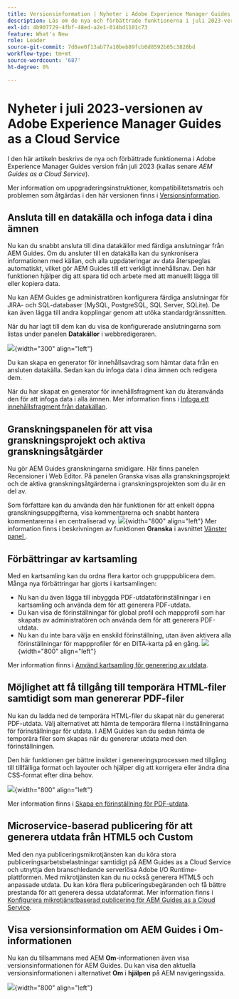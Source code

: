 ```yaml
---
title: Versionsinformation | Nyheter i Adobe Experience Manager Guides, juli 2023
description: Läs om de nya och förbättrade funktionerna i juli 2023-versionen av Adobe Experience Manager Guides as a Cloud Service
exl-id: 4b907729-4fbf-48ed-a2e1-014bd1101c73
feature: What's New
role: Leader
source-git-commit: 7d0ae0f13ab77a10beb89fcb0d8592b05c3828bd
workflow-type: tm+mt
source-wordcount: '687'
ht-degree: 0%

---
```


# Nyheter i juli 2023-versionen av Adobe Experience Manager Guides as a Cloud Service

I den här artikeln beskrivs de nya och förbättrade funktionerna i Adobe Experience Manager Guides version från juli 2023 (kallas senare *AEM Guides as a Cloud Service*).

Mer information om uppgraderingsinstruktioner, kompatibilitetsmatris och problemen som åtgärdas i den här versionen finns i [Versionsinformation](release-notes-2023-7-0.md).

## Ansluta till en datakälla och infoga data i dina ämnen

Nu kan du snabbt ansluta till dina datakällor med färdiga anslutningar från AEM Guides. Om du ansluter till en datakälla kan du synkronisera informationen med källan, och alla uppdateringar av data återspeglas automatiskt, vilket gör AEM Guides till ett verkligt innehållsnav. Den här funktionen hjälper dig att spara tid och arbete med att manuellt lägga till eller kopiera data.

Nu kan AEM Guides ge administratören konfigurera färdiga anslutningar för JIRA- och SQL-databaser (MySQL, PostgreSQL, SQL Server, SQLite). De kan även lägga till andra kopplingar genom att utöka standardgränssnitten.

När du har lagt till dem kan du visa de konfigurerade anslutningarna som listas under panelen **Datakällor** i webbredigeraren.

![](assets/code-snippet-generator.png){width="300" align="left"}

Du kan skapa en generator för innehållsavdrag som hämtar data från en ansluten datakälla. Sedan kan du infoga data i dina ämnen och redigera dem.

När du har skapat en generator för innehållsfragment kan du återanvända den för att infoga data i alla ämnen. Mer information finns i [Infoga ett innehållsfragment från datakällan](../user-guide/web-editor-content-snippet.md).



## Granskningspanelen för att visa granskningsprojekt och aktiva granskningsåtgärder

Nu gör AEM Guides granskningarna smidigare. Här finns panelen Recensioner i Web Editor. På panelen Granska visas alla granskningsprojekt och de aktiva granskningsåtgärderna i granskningsprojekten som du är en del av.

Som författare kan du använda den här funktionen för att enkelt öppna granskningsuppgifterna, visa kommentarerna och snabbt hantera kommentarerna i en centraliserad vy.
![](assets/active-review-task-comments.png){width="800" align="left"}
Mer information finns i beskrivningen av funktionen **Granska** i avsnittet [ Vänster panel ](../user-guide/web-editor-features.md#id2051EA0M0HS) .


## Förbättringar av kartsamling

Med en kartsamling kan du ordna flera kartor och grupppublicera dem. Många nya förbättringar har gjorts i kartsamlingen:

- Nu kan du även lägga till inbyggda PDF-utdataförinställningar i en kartsamling och använda dem för att generera PDF-utdata.
- Du kan visa de förinställningar för global profil och mappprofil som har skapats av administratören och använda dem för att generera PDF-utdata.
- Nu kan du inte bara välja en enskild förinställning, utan även aktivera alla förinställningar för mappprofiler för en DITA-karta på en gång.
  ![](assets/edit-map-collection.png){width="800" align="left"}

Mer information finns i [Använd kartsamling för generering av utdata](../user-guide/generate-output-use-map-collection-output-generation.md).

## Möjlighet att få tillgång till temporära HTML-filer samtidigt som man genererar PDF-filer

Nu kan du ladda ned de temporära HTML-filer du skapat när du genererat PDF-utdata. Välj alternativet att hämta de temporära filerna i inställningarna för förinställningar för utdata.  I AEM Guides kan du sedan hämta de temporära filer som skapas när du genererar utdata med den förinställningen.

Den här funktionen ger bättre insikter i genereringsprocessen med tillgång till tillfälliga format och layouter och hjälper dig att korrigera eller ändra dina CSS-format efter dina behov.

![](assets/native-pdf-advanced-settings.png){width="800" align="left"}

Mer information finns i [Skapa en förinställning för PDF-utdata](../web-editor/native-pdf-web-editor.md#create-output-preset).

## Microservice-baserad publicering för att generera utdata från HTML5 och Custom

Med den nya publiceringsmikrotjänsten kan du köra stora publiceringsarbetsbelastningar samtidigt på AEM Guides as a Cloud Service och utnyttja den branschledande serverlösa Adobe I/O Runtime-plattformen. Med mikrotjänsten kan du nu också generera HTML5 och anpassade utdata.
Du kan köra flera publiceringsbegäranden och få bättre prestanda för att generera dessa utdataformat.
Mer information finns i [Konfigurera mikrotjänstbaserad publicering för AEM Guides as a Cloud Service](../knowledge-base/publishing/configure-microservices.md).

## Visa versionsinformation om AEM Guides i Om-informationen

Nu kan du tillsammans med AEM **Om**-informationen även visa versionsinformationen för AEM Guides. Du kan visa den aktuella versionsinformationen i alternativet **Om** i **hjälpen** på AEM navigeringssida.

![](assets/about-aem-help.png){width="800" align="left"}
